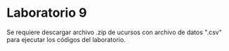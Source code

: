 # Laboratorio 9

Se requiere descargar archivo .zip de ucursos con archivo de datos ".csv" para ejecutar los códigos del laboratorio.
